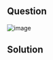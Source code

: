 ## Question

![image](https://github.com/user-attachments/assets/b839715e-13b0-4165-b3d7-efcb883820d4)

## Solution
